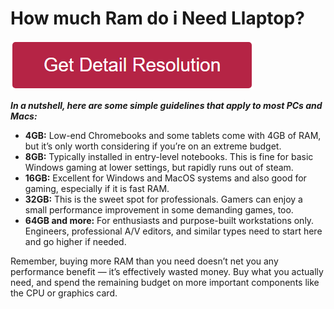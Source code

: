 # How much Ram do i Need Llaptop?


[![how much ram do i need laptop](redd.png)](https://icncomputer.com/how-much-ram-do-i-need-laptop/)



**_In a nutshell, here are some simple guidelines that apply to most PCs and Macs:_**

* **4GB:** Low-end Chromebooks and some tablets come with 4GB of RAM, but it’s only worth considering if you’re on an extreme budget.
* **8GB:** Typically installed in entry-level notebooks. This is fine for basic Windows gaming at lower settings, but rapidly runs out of steam.
* **16GB:** Excellent for Windows and MacOS systems and also good for gaming, especially if it is fast RAM.
* **32GB:** This is the sweet spot for professionals. Gamers can enjoy a small performance improvement in some demanding games, too.
* **64GB and more:** For enthusiasts and purpose-built workstations only. Engineers, professional A/V editors, and similar types need to start here and go higher if needed.


Remember, buying more RAM than you need doesn’t net you any performance benefit — it’s effectively wasted money. Buy what you actually need, and spend the remaining budget on more important components like the CPU or graphics card.
